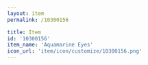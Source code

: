 ```yaml
---
layout: item
permalink: /10300156

title: Item
id: '10300156'
item_name: 'Aquamarine Eyes'
icon_url: 'item/icon/customize/10300156.png'
---
```

